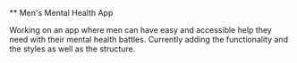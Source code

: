 ** Men's Mental Health App

Working on an app where men can have easy and accessible help they need with their mental health battles. Currently adding the functionality and the styles as well as the structure.
